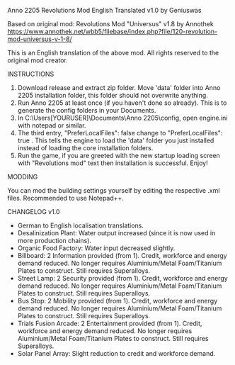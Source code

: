 Anno 2205
Revolutions Mod English Translated v1.0 by Geniuswas

Based on original mod:
Revolutions Mod "Universus" v1.8 by Annothek
https://www.annothek.net/wbb5/filebase/index.php?file/120-revolution-mod-universus-v-1-8/

This is an English translation of the above mod. All rights reserved to the original mod creator.

INSTRUCTIONS
1. Download release and extract zip folder. Move 'data' folder into Anno 2205 installation folder, this folder should not overwrite anything.
2. Run Anno 2205 at least once (if you haven't done so already). This is to generate the config folders in your Documents.
3. In C:\Users\[YOURUSER]\Documents\Anno 2205\config, open engine.ini with notepad or similar.
4. The third entry,  "PreferLocalFiles": false   change to "PreferLocalFiles": true . This tells the engine to load the 'data' folder you just installed instead of loading the core installation folders.
5. Run the game, if you are greeted with the new startup loading screen with "Revolutions mod" text then installation is successful. Enjoy!

MODDING

You can mod the building settings yourself by editing the respective .xml files. Recommended to use Notepad++.

CHANGELOG
v1.0
- German to English localisation translations.
- Desalinization Plant: Water output increased (since it is now used in more production chains).
- Organic Food Factory: Water input decreased slightly.
- Billboard: 			2 Information provided (from 1).
						Credit, workforce and energy demand reduced.
						No longer requires Aluminium/Metal Foam/Titanium Plates to construct. Still requires Superalloys.
- Street Lamp:			2 Security provided (from 1).
						Credit, workforce and energy demand reduced.
						No longer requires Aluminium/Metal Foam/Titanium Plates to construct. Still requires Superalloys.
- Bus Stop: 			2 Mobility provided (from 1).
						Credit, workforce and energy demand reduced.
						No longer requires Aluminium/Metal Foam/Titanium Plates to construct. Still requires Superalloys.
- Trials Fusion Arcade: 2 Entertainment provided (from 1).
						Credit, workforce and energy demand reduced.
						No longer requires Aluminium/Metal Foam/Titanium Plates to construct. Still requires Superalloys.
- Solar Panel Array:    Slight reduction to credit and workforce demand.


